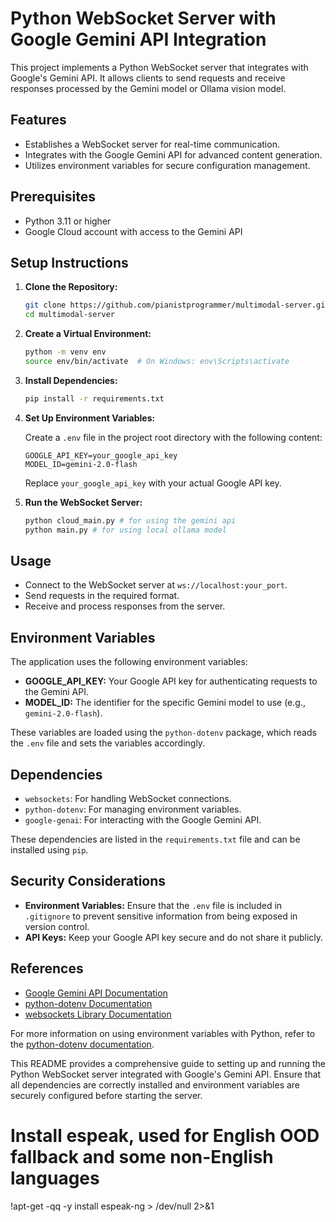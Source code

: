 # Python WebSocket Server with Google Gemini API Integration

This project implements a Python WebSocket server that integrates with Google's Gemini API. It allows clients to send requests and receive responses processed by the Gemini model or Ollama vision model.

## Features

- Establishes a WebSocket server for real-time communication.
- Integrates with the Google Gemini API for advanced content generation.
- Utilizes environment variables for secure configuration management.

## Prerequisites

- Python 3.11 or higher
- Google Cloud account with access to the Gemini API

## Setup Instructions

1. **Clone the Repository:**

   ```bash
   git clone https://github.com/pianistprogrammer/multimodal-server.git
   cd multimodal-server
   ```


2. **Create a Virtual Environment:**

   ```bash
   python -m venv env
   source env/bin/activate  # On Windows: env\Scripts\activate
   ```


3. **Install Dependencies:**

   ```bash
   pip install -r requirements.txt
   ```


4. **Set Up Environment Variables:**

   Create a `.env` file in the project root directory with the following content:

   ```env
   GOOGLE_API_KEY=your_google_api_key
   MODEL_ID=gemini-2.0-flash
   ```


   Replace `your_google_api_key` with your actual Google API key.

5. **Run the WebSocket Server:**

   ```bash
   python cloud_main.py # for using the gemini api
   python main.py # for using local ollama model
   ```


## Usage

- Connect to the WebSocket server at `ws://localhost:your_port`.
- Send requests in the required format.
- Receive and process responses from the server.

## Environment Variables

The application uses the following environment variables:

- **GOOGLE_API_KEY:** Your Google API key for authenticating requests to the Gemini API.
- **MODEL_ID:** The identifier for the specific Gemini model to use (e.g., `gemini-2.0-flash`).

These variables are loaded using the `python-dotenv` package, which reads the `.env` file and sets the variables accordingly.

## Dependencies

- `websockets`: For handling WebSocket connections. 
- `python-dotenv`: For managing environment variables.
- `google-genai`: For interacting with the Google Gemini API.

These dependencies are listed in the `requirements.txt` file and can be installed using `pip`.

## Security Considerations

- **Environment Variables:** Ensure that the `.env` file is included in `.gitignore` to prevent sensitive information from being exposed in version control.
- **API Keys:** Keep your Google API key secure and do not share it publicly.

## References

- [Google Gemini API Documentation](https://ai.google.dev/gemini-api/docs/quickstart)
- [python-dotenv Documentation](https://pypi.org/project/python-dotenv/)
- [websockets Library Documentation](https://pypi.org/project/websockets/)

For more information on using environment variables with Python, refer to the [python-dotenv documentation](https://pypi.org/project/python-dotenv/).

This README provides a comprehensive guide to setting up and running the Python WebSocket server integrated with Google's Gemini API. Ensure that all dependencies are correctly installed and environment variables are securely configured before starting the server. 


# Install espeak, used for English OOD fallback and some non-English languages
!apt-get -qq -y install espeak-ng > /dev/null 2>&1